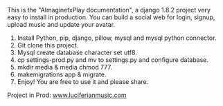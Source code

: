 This is the "AlmaginetxPlay documentation", a django 1.8.2 project very easy to install in production. You can build a social web for login, signup, upload music and update your avatar.

1. Install Python, pip, django, pillow, mysql and mysql python connector.
2. Git clone this project.
3. Mysql create database character set utf8.
4. cp settings-prod.py and mv to settings.py and configure database.
5. mkdir media & media chmod 777.
6. makemigrations app & migrate.
7. Enjoy! You are free to use it and please share.

Project in Prod: www.luciferianmusic.com